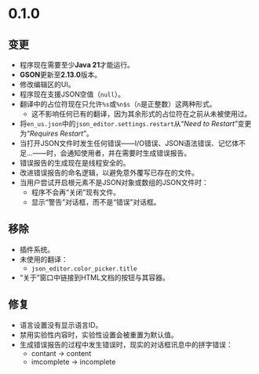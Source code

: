 # 0.1.0
## 变更
- 程序现在需要至少**Java 21**才能运行。
- **GSON**更新至**2.13.0**版本。
- 修改编辑区的UI。
- 程序现在支援JSON空值（`null`）。
- 翻译中的占位符现在只允许`%s`或`%n$s`（`n`是正整数）这两种形式。
    - 这不影响任何已有的翻译，因为其余形式的占位符在之前从未被使用过。
- 将`en_us.json`中的`json_editor.settings.restart`从“*Need to Restart*”变更为“*Requires Restart*”。
- 当打开JSON文件时发生任何错误——I/O错误、JSON语法错误、记忆体不足...——时，会通知使用者，并在需要时生成错误报告。
- 错误报告的生成现在是线程安全的。
- 改进错误报告的命名逻辑，以避免意外覆写已存在的文件。
- 当用户尝试开启根元素不是JSON对象或数组的JSON文件时：
  - 程序不会再“关闭”现有文件。
  - 显示“警告”对话框，而不是“错误”对话框。

## 移除
- 插件系统。
- 未使用的翻译：
  - `json_editor.color_picker.title`
- “关于”窗口中链接到HTML文档的按钮与其容器。

## 修复
- 语言设置没有显示语言ID。
- 禁用实验性内容时，实验性设置会被重置为默认值。
- 生成错误报告的过程中发生错误时，现实的对话框讯息中的拼字错误：
  - contant → content
  - imcomplete → incomplete
